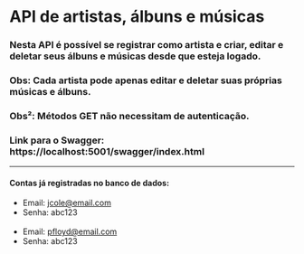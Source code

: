 # API de artistas, álbuns e músicas

### Nesta API é possível se registrar como artista e criar, editar e deletar seus álbuns e músicas desde que esteja logado.

### Obs: Cada artista pode apenas editar e deletar suas próprias músicas e álbuns.
### Obs²: Métodos GET não necessitam de autenticação. 

### Link para o Swagger: https://localhost:5001/swagger/index.html

<hr>

#### Contas já registradas no banco de dados:
- Email: jcole@email.com
- Senha: abc123
<br><br>
- Email: pfloyd@email.com
- Senha: abc123
